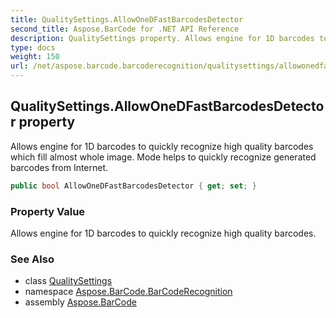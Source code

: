 ```yaml
---
title: QualitySettings.AllowOneDFastBarcodesDetector
second_title: Aspose.BarCode for .NET API Reference
description: QualitySettings property. Allows engine for 1D barcodes to quickly recognize high quality barcodes which fill almost whole image. Mode helps to quickly recognize generated barcodes from Internet
type: docs
weight: 150
url: /net/aspose.barcode.barcoderecognition/qualitysettings/allowonedfastbarcodesdetector/
---
```

## QualitySettings.AllowOneDFastBarcodesDetector property

Allows engine for 1D barcodes to quickly recognize high quality barcodes which fill almost whole image. Mode helps to quickly recognize generated barcodes from Internet.

```csharp
public bool AllowOneDFastBarcodesDetector { get; set; }
```

### Property Value

Allows engine for 1D barcodes to quickly recognize high quality barcodes.

### See Also

* class [QualitySettings](../)
* namespace [Aspose.BarCode.BarCodeRecognition](../../qualitysettings/)
* assembly [Aspose.BarCode](../../../)


